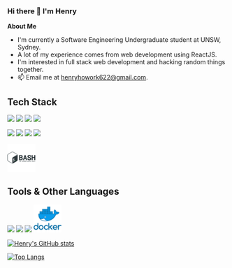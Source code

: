 ### Hi there 👋 I'm Henry

<!--
**Schwarltz/Schwarltz** is a ✨ _special_ ✨ repository because its `README.md` (this file) appears on your GitHub profile.

Here are some ideas to get you started:

- 🔭 I’m currently working on ...
- 🌱 I’m currently learning ...
- 👯 I’m looking to collaborate on ...
- 🤔 I’m looking for help with ...
- 💬 Ask me about ...
- 📫 How to reach me: ...
- 😄 Pronouns: ...
- ⚡ Fun fact: ...
-->

**About Me**

- I'm currently a Software Engineering Undergraduate student at UNSW, Sydney.
- A lot of my experience comes from web development using ReactJS.
- I'm interested in full stack web development and hacking random things together.
- 📫 Email me at [henryhowork622@gmail.com](mailto:henryhowork622@gmail.com).




<h2> Tech Stack</h2>

<code><img height="64" src="https://raw.githubusercontent.com/yurijserrano/Github-Profile-Readme-Logos/master/programming%20languages/java.svg"></code>
<code><img height="64" src="https://raw.githubusercontent.com/yurijserrano/Github-Profile-Readme-Logos/master/programming%20languages/javascript.svg"></code>
<code><img height="64" src="https://raw.githubusercontent.com/yurijserrano/Github-Profile-Readme-Logos/master/programming%20languages/python.svg"></code>
<code><img height="64" src="https://raw.githubusercontent.com/yurijserrano/Github-Profile-Readme-Logos/master/databases/postgresql.svg"></code>

<code><img height="64" src="https://raw.githubusercontent.com/yurijserrano/Github-Profile-Readme-Logos/master/frameworks/flask.svg"></code>
<code><img height="64" src="https://raw.githubusercontent.com/yurijserrano/Github-Profile-Readme-Logos/master/frameworks/react.svg"></code>
<code><img height="64" src="https://raw.githubusercontent.com/yurijserrano/Github-Profile-Readme-Logos/master/programming%20languages/c.svg"></code>
<code><img height="64" src="https://raw.githubusercontent.com/yurijserrano/Github-Profile-Readme-Logos/master/programming%20languages/go.svg"></code>

<code><img height="64" src="https://raw.githubusercontent.com/github/explore/80688e429a7d4ef2fca1e82350fe8e3517d3494d/topics/bash/bash.png"></code>
<br>
## Tools & Other Languages

<code><img height="64" src="https://raw.githubusercontent.com/yurijserrano/Github-Profile-Readme-Logos/master/cloud/github.svg"></code>
<code><img height="64" src="https://raw.githubusercontent.com/yurijserrano/Github-Profile-Readme-Logos/master/cloud/gitlab.svg"></code>
<code><img height="64" src="https://raw.githubusercontent.com/yurijserrano/Github-Profile-Readme-Logos/master/frameworks/boostrap.svg"></code>
<code><img height="64" src="https://raw.githubusercontent.com/github/explore/80688e429a7d4ef2fca1e82350fe8e3517d3494d/topics/docker/docker.png"></code>
<br>

[![Henry's GitHub stats](https://github-readme-stats.vercel.app/api?username=Schwarltz&theme=radical)](https://github.com/anuraghazra/github-readme-stat)

[![Top Langs](https://github-readme-stats.vercel.app/api/top-langs/?username=Schwarltz&theme=radical)](https://github.com/anuraghazra/github-readme-stats)
